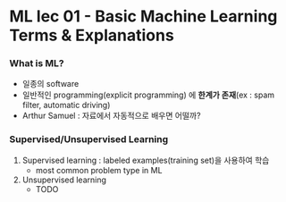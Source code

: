 # ML lec 01 - Basic Machine Learning Terms & Explanations

### **What is ML?**
- 일종의 software
- 일반적인 programming(explicit programming) 에 **한계가 존재**(ex : spam filter, automatic driving)
- Arthur Samuel : 자료에서 자동적으로 배우면 어떨까?

### **Supervised/Unsupervised Learning**
1. Supervised learning : labeled examples(training set)을 사용하여 학습  
    - most common problem type in ML
2. Unsupervised learning
    - TODO